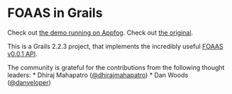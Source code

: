 FOAAS in Grails
=============

Check out [the demo running on Appfog](http://grails-foaas.aws.af.cm/).
Check out [the original](http://www.foaas.com).

This is a Grails 2.2.3 project, that implements the incredibly useful [FOAAS v0.0.1 API](http://www.foaas.com/).

The community is grateful for the contributions from the following thought leaders:
	* Dhiraj Mahapatro ([@dhirajmahapatro</a>](https://twitter.com/dhirajmahapatro))
	* Dan Woods ([@danveloper](https://twitter.com/danveloper))


